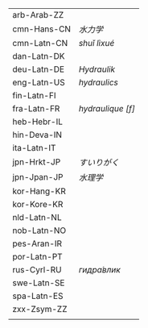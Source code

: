 | | |
|-|-|
| arb-Arab-ZZ |  |
| cmn-Hans-CN | _水力学_ |
| cmn-Latn-CN | _shuǐ lìxué_ |
| dan-Latn-DK |  |
| deu-Latn-DE | _Hydraulik_ |
| eng-Latn-US | _hydraulics_ |
| fin-Latn-FI |  |
| fra-Latn-FR | _hydraulique [f]_ |
| heb-Hebr-IL |  |
| hin-Deva-IN |  |
| ita-Latn-IT |  |
| jpn-Hrkt-JP | _すいりがく_ |
| jpn-Jpan-JP | _水理学_ |
| kor-Hang-KR |  |
| kor-Kore-KR |  |
| nld-Latn-NL |  |
| nob-Latn-NO |  |
| pes-Aran-IR |  |
| por-Latn-PT |  |
| rus-Cyrl-RU | _гидра́влик_ |
| swe-Latn-SE |  |
| spa-Latn-ES |  |
| zxx-Zsym-ZZ |  |
|  |  |
